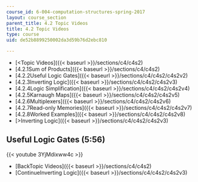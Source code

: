 ```yaml
---
course_id: 6-004-computation-structures-spring-2017
layout: course_section
parent_title: 4.2 Topic Videos
title: 4.2 Topic Videos
type: course
uid: de52b8899250002da3d59b76d2ebc810

---
```


*   [<Topic Videos]({{< baseurl >}}/sections/c4/c4s2)
*   [4.2.1Sum of Products]({{< baseurl >}}/sections/c4/c4s2)
*   [4.2.2Useful Logic Gates]({{< baseurl >}}/sections/c4/c4s2/c4s2v2)
*   [4.2.3Inverting Logic]({{< baseurl >}}/sections/c4/c4s2/c4s2v3)
*   [4.2.4Logic Simplification]({{< baseurl >}}/sections/c4/c4s2/c4s2v4)
*   [4.2.5Karnaugh Maps]({{< baseurl >}}/sections/c4/c4s2/c4s2v5)
*   [4.2.6Multiplexers]({{< baseurl >}}/sections/c4/c4s2/c4s2v6)
*   [4.2.7Read-only Memories]({{< baseurl >}}/sections/c4/c4s2/c4s2v7)
*   [4.2.8Worked Examples]({{< baseurl >}}/sections/c4/c4s2/c4s2v8)
*   [\>Inverting Logic]({{< baseurl >}}/sections/c4/c4s2/c4s2v3)

Useful Logic Gates (5:56)
-------------------------

{{< youtube 3YjMdixww4c >}}

*   [BackTopic Videos]({{< baseurl >}}/sections/c4/c4s2)
*   [ContinueInverting Logic]({{< baseurl >}}/sections/c4/c4s2/c4s2v3)